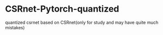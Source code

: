 # CSRnet-Pytorch-quantized
quantized csrnet based on CSRnet(only for study and may have quite much mistakes)
